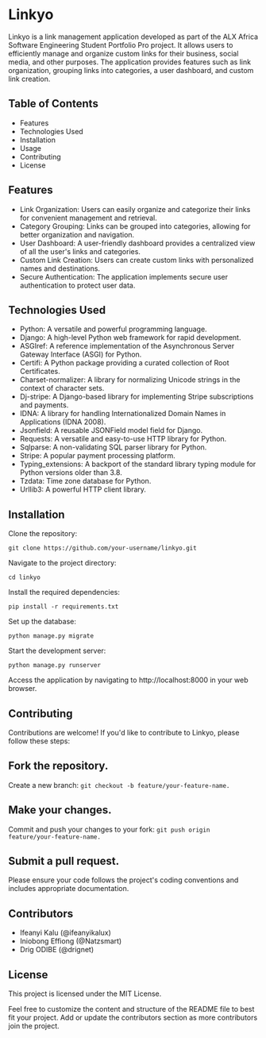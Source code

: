 # Linkyo
Linkyo is a link management application developed as part of the ALX Africa Software Engineering Student Portfolio Pro project. It allows users to efficiently manage and organize custom links for their business, social media, and other purposes. The application provides features such as link organization, grouping links into categories, a user dashboard, and custom link creation.

## Table of Contents

- Features
- Technologies Used
- Installation
- Usage
- Contributing
- License

## Features
- Link Organization: Users can easily organize and categorize their links for convenient management and retrieval.
- Category Grouping: Links can be grouped into categories, allowing for better organization and navigation.
- User Dashboard: A user-friendly dashboard provides a centralized view of all the user's links and categories.
- Custom Link Creation: Users can create custom links with personalized names and destinations.
- Secure Authentication: The application implements secure user authentication to protect user data.

## Technologies Used

- Python: A versatile and powerful programming language.
- Django: A high-level Python web framework for rapid development.
- ASGIref: A reference implementation of the Asynchronous Server Gateway Interface (ASGI) for Python.
- Certifi: A Python package providing a curated collection of Root Certificates.
- Charset-normalizer: A library for normalizing Unicode strings in the context of character sets.
- Dj-stripe: A Django-based library for implementing Stripe subscriptions and payments.
- IDNA: A library for handling Internationalized Domain Names in Applications (IDNA 2008).
- Jsonfield: A reusable JSONField model field for Django.
- Requests: A versatile and easy-to-use HTTP library for Python.
- Sqlparse: A non-validating SQL parser library for Python.
- Stripe: A popular payment processing platform.
- Typing_extensions: A backport of the standard library typing module for Python versions older than 3.8.
- Tzdata: Time zone database for Python.
- Urllib3: A powerful HTTP client library.

## Installation

Clone the repository:

`git clone https://github.com/your-username/linkyo.git`

Navigate to the project directory:

`cd linkyo`

Install the required dependencies:

`pip install -r requirements.txt`

Set up the database:

`python manage.py migrate`


Start the development server:

`python manage.py runserver`

Access the application by navigating to http://localhost:8000 in your web browser.

## Contributing
Contributions are welcome! If you'd like to contribute to Linkyo, please follow these steps:

## Fork the repository.

Create a new branch: `git checkout -b feature/your-feature-name.`

## Make your changes.

Commit and push your changes to your fork: `git push origin feature/your-feature-name.`

## Submit a pull request.

Please ensure your code follows the project's coding conventions and includes appropriate documentation.

## Contributors

- Ifeanyi Kalu (@ifeanyikalux)
- Iniobong Effiong (@Natzsmart)
- Drig ODIBE (@drignet)

## License
This project is licensed under the MIT License.

Feel free to customize the content and structure of the README file to best fit your project. Add or update the contributors section as more contributors join the project.
